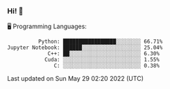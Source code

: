 ### Hi! :panda_face:

:desktop_computer: Programming Languages:

```
          Python: █████████████████░░░░░░░░ 66.71%
Jupyter Notebook: ██████░░░░░░░░░░░░░░░░░░░ 25.04%
             C++: ██░░░░░░░░░░░░░░░░░░░░░░░ 6.30%
            Cuda: ░░░░░░░░░░░░░░░░░░░░░░░░░ 1.55%
               C: ░░░░░░░░░░░░░░░░░░░░░░░░░ 0.38%
```

Last updated on Sun May 29 02:20 2022 (UTC)
